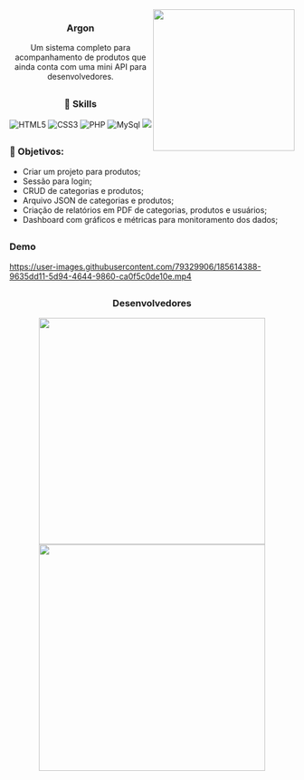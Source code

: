 <img align="right" src="https://user-images.githubusercontent.com/79329906/185622970-3363299e-2b20-42ce-b39d-9893dd54fffa.svg" width="250" height="250">

<div align="center">
  
### Argon
Um sistema completo para acompanhamento de produtos que ainda conta com uma mini API para desenvolvedores.
  
</div>

##
### <div align="center">🚀 Skills</div>
<div align="center">
  
  ![HTML5](https://img.shields.io/badge/html5-%23E34F26.svg?style=for-the-badge&logo=html5&logoColor=white)
  ![CSS3](https://img.shields.io/badge/css3-%231572B6.svg?style=for-the-badge&logo=css3&logoColor=white)
  ![PHP](https://img.shields.io/badge/php-%23777BB4.svg?style=for-the-badge&logo=php&logoColor=white)
  ![MySql](https://img.shields.io/badge/MySQL-005C84?style=for-the-badge&logo=mysql&logoColor=white)
  <img src="https://img.shields.io/badge/JavaScript-323330?style=for-the-badge&logo=javascript&logoColor=F7DF1E">
  
</div>

##
### 📌 Objetivos:
- Criar um projeto para produtos;
- Sessão para login;
- CRUD de categorias e produtos;
- Arquivo JSON de categorias e produtos;
- Criação de relatórios em PDF de categorias, produtos e usuários;
- Dashboard com gráficos e métricas para monitoramento dos dados;

##
### Demo
https://user-images.githubusercontent.com/79329906/185614388-9635dd11-5d94-4644-9860-ca0f5c0de10e.mp4
 
##
### <div align="center">Desenvolvedores</div>
<div align="center">
 
 <a href="https://www.linkedin.com/in/hmirandas/">
   <img src="https://user-images.githubusercontent.com/79329906/151833054-ab960ad4-f6a0-436f-a1aa-666e8221b02c.svg" width=400>
 </a>
 
 <a href="https://github.com/DuS0usa">
   <img src="https://user-images.githubusercontent.com/79329906/151837708-bbed3c36-75ab-4355-a9a0-60894abf7e85.svg" width=400>
 </a>
 
</div>
